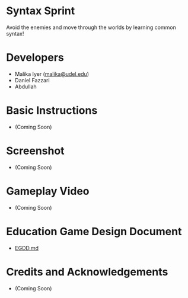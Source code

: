 # Syntax Sprint

Avoid the enemies and move through the worlds by learning common syntax!

# Developers

- Malika Iyer (malika@udel.edu)
- Daniel Fazzari
- Abdullah

# Basic Instructions

- (Coming Soon)

# Screenshot

- (Coming Soon)

# Gameplay Video

- (Coming Soon)

# Education Game Design Document

- [EGDD.md](EGDD.md)

# Credits and Acknowledgements

- (Coming Soon)
